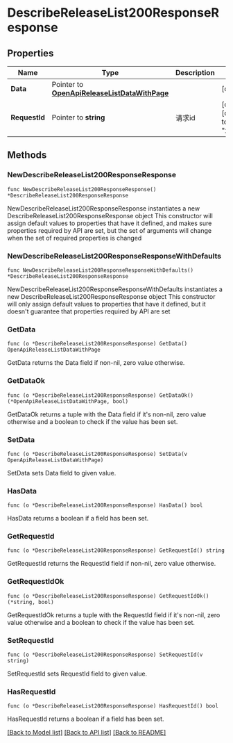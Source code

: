 # DescribeReleaseList200ResponseResponse

## Properties

Name | Type | Description | Notes
------------ | ------------- | ------------- | -------------
**Data** | Pointer to [**OpenApiReleaseListDataWithPage**](OpenApiReleaseListDataWithPage.md) |  | [optional] 
**RequestId** | Pointer to **string** | 请求id | [optional] [default to "xxxxx"]

## Methods

### NewDescribeReleaseList200ResponseResponse

`func NewDescribeReleaseList200ResponseResponse() *DescribeReleaseList200ResponseResponse`

NewDescribeReleaseList200ResponseResponse instantiates a new DescribeReleaseList200ResponseResponse object
This constructor will assign default values to properties that have it defined,
and makes sure properties required by API are set, but the set of arguments
will change when the set of required properties is changed

### NewDescribeReleaseList200ResponseResponseWithDefaults

`func NewDescribeReleaseList200ResponseResponseWithDefaults() *DescribeReleaseList200ResponseResponse`

NewDescribeReleaseList200ResponseResponseWithDefaults instantiates a new DescribeReleaseList200ResponseResponse object
This constructor will only assign default values to properties that have it defined,
but it doesn't guarantee that properties required by API are set

### GetData

`func (o *DescribeReleaseList200ResponseResponse) GetData() OpenApiReleaseListDataWithPage`

GetData returns the Data field if non-nil, zero value otherwise.

### GetDataOk

`func (o *DescribeReleaseList200ResponseResponse) GetDataOk() (*OpenApiReleaseListDataWithPage, bool)`

GetDataOk returns a tuple with the Data field if it's non-nil, zero value otherwise
and a boolean to check if the value has been set.

### SetData

`func (o *DescribeReleaseList200ResponseResponse) SetData(v OpenApiReleaseListDataWithPage)`

SetData sets Data field to given value.

### HasData

`func (o *DescribeReleaseList200ResponseResponse) HasData() bool`

HasData returns a boolean if a field has been set.

### GetRequestId

`func (o *DescribeReleaseList200ResponseResponse) GetRequestId() string`

GetRequestId returns the RequestId field if non-nil, zero value otherwise.

### GetRequestIdOk

`func (o *DescribeReleaseList200ResponseResponse) GetRequestIdOk() (*string, bool)`

GetRequestIdOk returns a tuple with the RequestId field if it's non-nil, zero value otherwise
and a boolean to check if the value has been set.

### SetRequestId

`func (o *DescribeReleaseList200ResponseResponse) SetRequestId(v string)`

SetRequestId sets RequestId field to given value.

### HasRequestId

`func (o *DescribeReleaseList200ResponseResponse) HasRequestId() bool`

HasRequestId returns a boolean if a field has been set.


[[Back to Model list]](../README.md#documentation-for-models) [[Back to API list]](../README.md#documentation-for-api-endpoints) [[Back to README]](../README.md)


